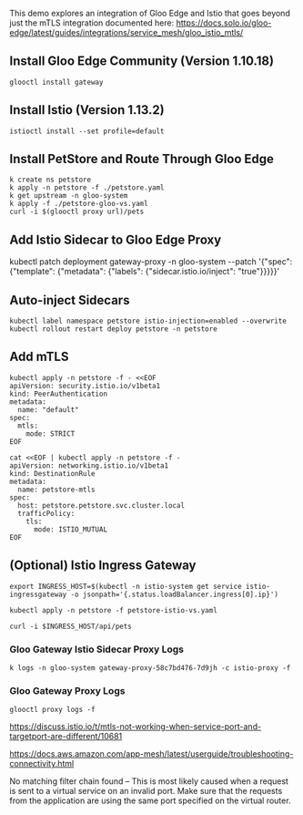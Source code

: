 This demo explores an integration of Gloo Edge and Istio that goes beyond just the mTLS integration documented here:
https://docs.solo.io/gloo-edge/latest/guides/integrations/service_mesh/gloo_istio_mtls/

## Install Gloo Edge Community (Version 1.10.18)

```
glooctl install gateway
```

## Install Istio (Version 1.13.2)

```
istioctl install --set profile=default
```

## Install PetStore and Route Through Gloo Edge

```
k create ns petstore
k apply -n petstore -f ./petstore.yaml
k get upstream -n gloo-system
k apply -f ./petstore-gloo-vs.yaml
curl -i $(glooctl proxy url)/pets
```

## Add Istio Sidecar to Gloo Edge Proxy

kubectl patch deployment gateway-proxy -n gloo-system --patch '{"spec": {"template": {"metadata": {"labels": {"sidecar.istio.io/inject": "true"}}}}}'

## Auto-inject Sidecars

```
kubectl label namespace petstore istio-injection=enabled --overwrite
kubectl rollout restart deploy petstore -n petstore
```

## Add mTLS

```
kubectl apply -n petstore -f - <<EOF
apiVersion: security.istio.io/v1beta1
kind: PeerAuthentication
metadata:
  name: "default"
spec:
  mtls:
    mode: STRICT
EOF
```


```
cat <<EOF | kubectl apply -n petstore -f -
apiVersion: networking.istio.io/v1beta1
kind: DestinationRule
metadata:
  name: petstore-mtls
spec:
  host: petstore.petstore.svc.cluster.local
  trafficPolicy:
    tls:
      mode: ISTIO_MUTUAL
EOF
```

## (Optional) Istio Ingress Gateway

```
export INGRESS_HOST=$(kubectl -n istio-system get service istio-ingressgateway -o jsonpath='{.status.loadBalancer.ingress[0].ip}')

kubectl apply -n petstore -f petstore-istio-vs.yaml

curl -i $INGRESS_HOST/api/pets
```

### Gloo Gateway Istio Sidecar Proxy Logs

```
k logs -n gloo-system gateway-proxy-58c7bd476-7d9jh -c istio-proxy -f
```

### Gloo Gateway Proxy Logs

```
glooctl proxy logs -f
```








https://discuss.istio.io/t/mtls-not-working-when-service-port-and-targetport-are-different/10681

https://docs.aws.amazon.com/app-mesh/latest/userguide/troubleshooting-connectivity.html

No matching filter chain found – This is most likely caused when a request is sent to a virtual service on an invalid port. Make sure that the requests from the application are using the same port specified on the virtual router.